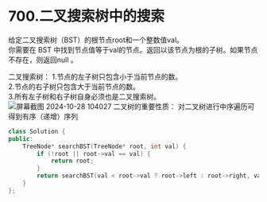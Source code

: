 # 700.二叉搜索树中的搜索
给定二叉搜索树（BST）的根节点root和一个整数值val。  
你需要在 BST 中找到节点值等于val的节点。返回以该节点为根的子树。如果节点不存在，则返回null 。

二叉搜索树：
1.节点的左子树只包含小于当前节点的数。  
2.节点的右子树只包含大于当前节点的数。  
3.所有左子树和右子树自身必须也是二叉搜索树。  
 ![屏幕截图 2024-10-28 104027](https://github.com/user-attachments/assets/e6e75802-3368-425e-8e4f-0a0b2d505599)
二叉树的重要性质：
对二叉树进行中序遍历可得到有序（递增）序列
```c++
class Solution {
public:
    TreeNode* searchBST(TreeNode* root, int val) {
        if (!root || root->val == val) {
            return root;
        }
        return searchBST(val < root->val ? root->left : root->right, val);
    }
};
```
